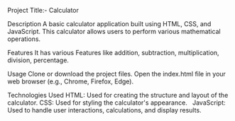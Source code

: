 Project Title:- Calculator

Description
A basic calculator application built using HTML, CSS, and JavaScript. This calculator allows users to perform various mathematical operations.

Features
It has various Features like addition, subtraction, multiplication, division, percentage.

Usage
Clone or download the project files.
Open the index.html file in your web browser (e.g., Chrome, Firefox, Edge).

Technologies Used
HTML: Used for creating the structure and layout of the calculator.
CSS: Used for styling the calculator's appearance.   
JavaScript: Used to handle user interactions, calculations, and display results.
